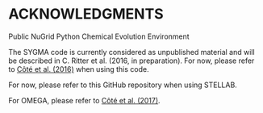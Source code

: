 ACKNOWLEDGMENTS
===============

Public NuGrid Python Chemical Evolution Environment

The SYGMA code is currently considered as unpublished material and will be described in C. Ritter et al. (2016, in preparation). For now, please refer to <a href="http://adsabs.harvard.edu/abs/2015arXiv150906270C">Côté et al. (2016)</a> when using this code.  

For now, please refer to this GitHub repository when using STELLAB.

For OMEGA, please refer to <a href="http://adsabs.harvard.edu/abs/2016arXiv160407824C">Côté et al. (2017)</a>.



